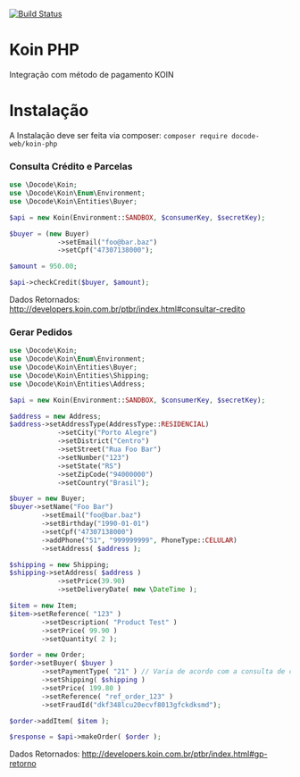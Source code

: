 [![Build Status](https://travis-ci.org/docode-web/koin-php.svg?branch=master)](https://travis-ci.org/docode-web/koin-php)

# Koin PHP
Integração com método de pagamento KOIN

# Instalação
A Instalação deve ser feita via composer:
`composer require docode-web/koin-php`

### Consulta Crédito e Parcelas
```php
use \Docode\Koin;
use \Docode\Koin\Enum\Environment;
use \Docode\Koin\Entities\Buyer;

$api = new Koin(Environment::SANDBOX, $consumerKey, $secretKey);

$buyer = (new Buyer)
            ->setEmail("foo@bar.baz")
            ->setCpf("47307138000");

$amount = 950.00;

$api->checkCredit($buyer, $amount);
```
Dados Retornados:
http://developers.koin.com.br/ptbr/index.html#consultar-credito


### Gerar Pedidos
```php
use \Docode\Koin;
use \Docode\Koin\Enum\Environment;
use \Docode\Koin\Entities\Buyer;
use \Docode\Koin\Entities\Shipping;
use \Docode\Koin\Entities\Address;

$api = new Koin(Environment::SANDBOX, $consumerKey, $secretKey);

$address = new Address;
$address->setAddressType(AddressType::RESIDENCIAL)
            ->setCity("Porto Alegre")
            ->setDistrict("Centro")
            ->setStreet("Rua Foo Bar")
            ->setNumber("123")
            ->setState("RS")
            ->setZipCode("94000000")
            ->setCountry("Brasil");

$buyer = new Buyer;
$buyer->setName("Foo Bar")
        ->setEmail("foo@bar.baz")
        ->setBirthday("1990-01-01")
        ->setCpf("47307138000")
        ->addPhone("51", "999999999", PhoneType::CELULAR)
        ->setAddress( $address );

$shipping = new Shipping;
$shipping->setAddress( $address )
            ->setPrice(39.90)
            ->setDeliveryDate( new \DateTime );

$item = new Item;
$item->setReference( "123" )
        ->setDescription( "Product Test" )
        ->setPrice( 99.90 )
        ->setQuantity( 2 );

$order = new Order;
$order->setBuyer( $buyer )
        ->setPaymentType( "21" ) // Varia de acordo com a consulta de credito
        ->setShipping( $shipping )
        ->setPrice( 199.80 )
        ->setReference( "ref_order_123" )
        ->setFraudId("dkf348lcu20ecvf8013gfckdksmd");

$order->addItem( $item );

$response = $api->makeOrder( $order );
```
Dados Retornados:
http://developers.koin.com.br/ptbr/index.html#gp-retorno